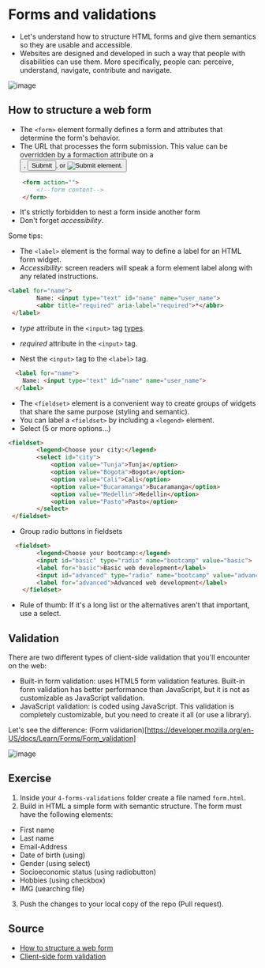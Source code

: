# Forms and validations

* Let's understand how to structure HTML forms and give them semantics so they are usable and accessible.
* Websites are designed and developed in such a way that people with disabilities can use them. More specifically, people can: perceive, understand, navigate, contribute and navigate.

![image](https://user-images.githubusercontent.com/36536646/79612762-e7408f00-80c2-11ea-9515-895551579124.png)

## How to structure a web form

* The `<form>` element formally defines a form and attributes that determine the form's behavior.
* The URL that processes the form submission. This value can be overridden by a formaction attribute on a <button>, <input type="submit">, or <input type="image"> element.
  
```html
    <form action="">
        <!--form content-->
    </form>
```

* It's strictly forbidden to nest a form inside another form
* Don't forget *accessibility*.

Some tips:

* The `<label>` element is the formal way to define a label for an HTML form widget.
* *Accessibility*: screen readers will speak a form element label along with any related instructions. 

```html
<label for="name">
        Name: <input type="text" id="name" name="user_name">
        <abbr title="required" aria-label="required">*</abbr>
 </label>
```

* *type* attribute in the `<input>` tag [types](https://developer.mozilla.org/en-US/docs/Web/HTML/Element/input).
* *required* attribute in the `<input>` tag.

* Nest the `<input>` tag to the `<label>` tag.
```html
  <label for="name">
    Name: <input type="text" id="name" name="user_name">
  </label>
```

* The `<fieldset>` element is a convenient way to create groups of widgets that share the same purpose (styling and semantic). 
* You can label a `<fieldset>` by including a `<legend>` element.
* Select (5 or more options...)

```html
<fieldset>
        <legend>Choose your city:</legend>
        <select id="city">
            <option value="Tunja">Tunja</option>
            <option value="Bogota">Bogota</option>
            <option value="Cali">Cali</option>
            <option value="Bucaramanga">Bucaramanga</option>
            <option value="Medellin">Medellin</option>
            <option value="Pasto">Pasto</option>
        </select>
 </fieldset>
```

* Group radio buttons in fieldsets

```html
  <fieldset>
        <legend>Choose your bootcamp:</legend>
        <input id="basic" type="radio" name="bootcamp" value="basic">
        <label for="basic">Basic web development</label>
        <input id="advanced" type="radio" name="bootcamp" value="advanced">
        <label for="advanced">Advanced web development</label>
    </fieldset>
```

* Rule of thumb: If it's a long list or the alternatives aren't that important, use a select.

## Validation

There are two different types of client-side validation that you'll encounter on the web:

* Built-in form validation: uses HTML5 form validation features. Built-in form validation has better performance than JavaScript, but it is not as customizable as JavaScript validation.
* JavaScript validation: is coded using JavaScript. This validation is completely customizable, but you need to create it all (or use a library).

Let's see the difference: (Form validarion)[https://developer.mozilla.org/en-US/docs/Learn/Forms/Form_validation]

![image](https://user-images.githubusercontent.com/36536646/79614339-ec530d80-80c5-11ea-9f5e-2cbe037d7160.png)


## Exercise

1. Inside your `4-forms-validations` folder create a file named `form.html`.
2. Build in HTML a simple form with semantic structure. The form must have the following elements:

* First name
* Last name
* Email-Address
* Date of birth (using)
* Gender (using select)
* Socioeconomic status (using radiobutton)
* Hobbies (using checkbox)
* IMG (uearching file)

3. Push the changes to your local copy of the repo (Pull request).
 
## Source

* [How to structure a web form](https://developer.mozilla.org/en-US/docs/Learn/Forms/How_to_structure_a_web_form)
* [Client-side form validation](https://developer.mozilla.org/en-US/docs/Learn/Forms/Form_validation)
